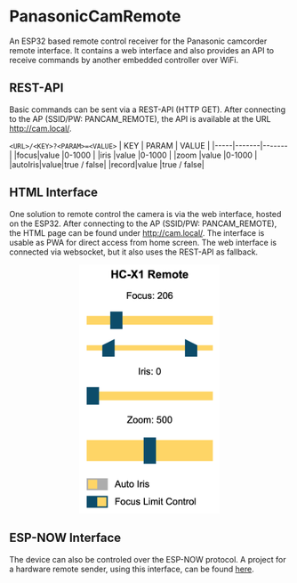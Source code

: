 # PanasonicCamRemote

An ESP32 based remote control receiver for the Panasonic camcorder remote interface. It contains a web interface and also provides an API to receive commands by another embedded controller over WiFi.

## REST-API

Basic commands can be sent via a REST-API (HTTP GET). After connecting to the AP (SSID/PW: PANCAM_REMOTE), the API is available at the URL <http://cam.local/>.

`<URL>/<KEY>?<PARAM>=<VALUE>`
| KEY | PARAM | VALUE |
|-----|-------|-------|
|focus|value  |0-1000 |
|iris |value  |0-1000 |
|zoom |value  |0-1000 |
|autoIris|value|true / false|
|record|value |true / false|

## HTML Interface

One solution to remote control the camera is via the web interface, hosted on the ESP32. After connecting to the AP (SSID/PW: PANCAM_REMOTE), the HTML page can be found under <http://cam.local/>. The interface is usable as PWA for direct access from home screen. The web interface is connected via websocket, but it also uses the REST-API as fallback.

<p align="center">
<img src="img/gui-view_web.png" width="50%">
</p>

## ESP-NOW Interface

The device can also be controled over the ESP-NOW protocol. A project for a hardware remote sender, using this interface, can be found [here](./tx/).
